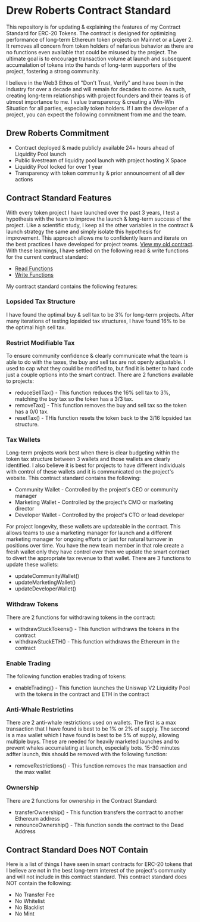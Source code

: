 # Drew Roberts Contract Standard

This repository is for updating & explaining the features of my Contract Standard for ERC-20 Tokens. The contract is designed for optimizing performance of long-term Ethereum token projects on Mainnet or a Layer 2. It removes all concern from token holders of nefarious behavior as there are no functions even available that could be misused by the project. The ultimate goal is to encourage transaction volume at launch and subsequent accumalation of tokens into the hands of long-term supporters of the project, fostering a strong community.

I believe in the Web3 Ethos of "Don't Trust, Verify" and have been in the industry for over a decade and will remain for decades to come. As such, creating long-term relationships with project founders and their teams is of utmost importance to me. I value transparency & creating a Win-Win Situation for all parties, especially token holders. If I am the developer of a project, you can expect the following commitment from me and the team.

## Drew Roberts Commitment

- Contract deployed & made publicly available 24+ hours ahead of Liquidity Pool launch
- Public livestream of liquidity pool launch with project hosting X Space
- Liquidity Pool locked for over 1 year
- Transparency with token community & prior announcement of all dev actions

## Contract Standard Features

With every token project I have launched over the past 3 years, I test a hypothesis with the team to improve the launch & long-term success of the project. Like a scientific study, I keep all the other variables in the contract & launch strategy the same and simply isolate this hypothesis for improvement. This approach allows me to confidently learn and iterate on the best practices I have developed for project teams. [View my old contract](https://github.com/roberts/standard/blob/main/old.sol). With these learnings, I have settled on the following read & write functions for the current contract standard:

- [Read Functions](https://github.com/roberts/standard/blob/main/functions/read.md)
- [Write Functions](https://github.com/roberts/standard/blob/main/functions/write.md)

My contract standard contains the following features:

### Lopsided Tax Structure

I have found the optimal buy & sell tax to be 3% for long-term projects. After many iterations of testing lopsided tax structures, I have found 16% to be the optimal high sell tax.

### Restrict Modifiable Tax

To ensure community confidence & clearly communicate what the team is able to do with the taxes, the buy and sell tax are not openly adjustable. I used to cap what they could be modified to, but find it is better to hard code just a couple options into the smart contract. There are 2 functions available to projects:

- reduceSellTax() - This function reduces the 16% sell tax to 3%, matching the buy tax so the token has a 3/3 tax.
- removeTax() - This function removes the buy and sell tax so the token has a 0/0 tax.
- resetTax() - THis function resets the token back to the 3/16 lopsided tax structure.

### Tax Wallets

Long-term projects work best when there is clear budgeting within the token tax structure between 3 wallets and those wallets are clearly identified. I also believe it is best for projects to have different individuals with control of these wallets and it is communicated on the project's website. This contract standard contains the following:

- Community Wallet - Controlled by the project's CEO or community manager
- Marketing Wallet - Controlled by the project's CMO or marketing director
- Developer Wallet - Controlled by the project's CTO or lead developer

For project longevity, these wallets are updateable in the contract. This allows teams to use a marketing manager for launch and a different marketing manager for ongoing efforts or just for natural turnover in positions over time. You have the new team member in that role create a fresh wallet only they have control over then we update the smart contract to divert the appropriate tax revenue to that wallet. There are 3 functions to update these wallets:

- updateCommunityWallet()
- updateMarketingWallet()
- updateDeveloperWallet()

### Withdraw Tokens

There are 2 functions for withdrawing tokens in the contract:

- withdrawStuckTokens() - This function withdraws the tokens in the contract
- withdrawStuckETH() - This function withdraws the Ethereum in the contract

### Enable Trading

The following function enables trading of tokens:

- enableTrading() - This function launches the Uniswap V2 Liquidity Pool with the tokens in the contract and ETH in the contract

### Anti-Whale Restrictins

There are 2 anti-whale restrictions used on wallets. The first is a max transaction that I have found is best to be 1% or 2% of supply. The second is a max wallet which I have found is best to be 5% of supply, allowing multiple buys. These are needed for heavily marketed launches and to prevent whales accumalating at launch, especially bots. 15-30 minutes adfter launch, this should be removed with the following function:

- removeRestrictions() - This function removes the max transaction and the max wallet

### Ownership

There are 2 functions for ownership in the Contract Standard:

- transferOwnership() - This function transfers the contract to another Ethereum address
- renounceOwnership() - This function sends the contract to the Dead Address

## Contract Standard Does NOT Contain

Here is a list of things I have seen in smart contracts for ERC-20 tokens that I believe are not in the best long-term interest of the project's community and will not include in this contract standard. This contract standard does NOT contain the following:

- No Transfer Fee
- No Whitelist
- No Blacklist
- No Mint
